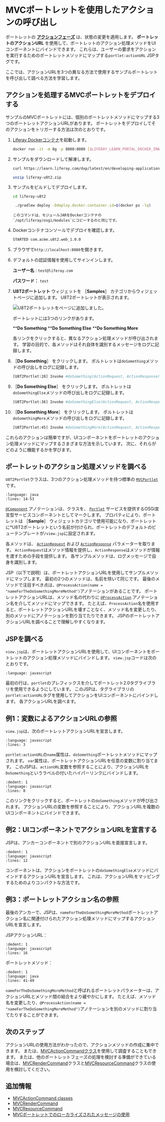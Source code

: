 # MVCポートレットを使用したアクションの呼び出し

ポートレットの [**アクションフェーズ**](../reference/portlets.md#portlet-phases) は、状態の変更を適用します。 **ポートレットのアクションURL** を使用して、ポートレットのアクション処理メソッドをUIコンポーネントにバインドできます。 これらは、ユーザーの要求をアクションを実行するためのポートレットメソッドにマップする`portlet:actionURL` JSPタグです。

ここでは、アクションURLを3つの異なる方法で使用するサンプルポートレットを呼び出して調べる方法を学習します。

<a name="deploy-an-mvc-portlet-that-handles-actions" />

## アクションを処理するMVCポートレットをデプロイする

サンプルのMVCポートレットには、個別のポートレットメソッドにマップする3つのポートレットアクションURLがあります。 ポートレットをデプロイしてそのアクションをトリガーする方法は次のとおりです。

1. [Liferay Dockerコンテナ](../../../installation-and-upgrades/installing-liferay/using-liferay-docker-images/docker-container-basics.md)を起動します。

   ```bash
   docker run -it -m 8g -p 8080:8080 [$LIFERAY_LEARN_PORTAL_DOCKER_IMAGE$]
   ```

1. サンプルをダウンロードして解凍します。

   ```bash
   curl https://learn.liferay.com/dxp/latest/en/developing-applications/developing-a-java-web-application/using-mvc/liferay-u8t2.zip -O
   ```

   ```bash
   unzip liferay-u8t2.zip
   ```

1. サンプルをビルドしてデプロイします。

    ```bash
    cd liferay-u8t2
    ```

    ```bash
     ./gradlew deploy -Ddeploy.docker.container.id=$(docker ps -lq)
    ```

    ```{note}
    このコマンドは、モジュールJARをDockerコンテナの`/opt/liferay/osgi/modules`にコピーするのと同じです。
    ```

1. Dockerコンテナコンソールでデプロイを確認します。

    ```bash
    STARTED com.acme.u8t2.web_1.0.0
    ```

1. ブラウザで`http://localhost:8080`を開きます。

1. デフォルトの認証情報を使用してサインインします。

    **ユーザー名** : `test@liferay.com`

    **パスワード：** `test`

1. **U8T2ポートレット** ウィジェットを ［**Samples**］ カテゴリからウィジェットページに追加します。 U8T2ポートレットが表示されます。

   ![U8T2ポートレットをページに追加しました。](./invoking-actions-with-mvc-portlet/images/01.png)

   ポートレットには3つのリンクがあります。

   ****Do Something**
   ****Do Something Else**
   ****Do Something More**

    各リンクをクリックすると、異なるアクション処理メソッドが呼び出されます。 学習の目的で、各メソッドはそれ自体を識別するメッセージをログに記録します。

1. ［**Do Something**］ をクリックします。 ポルトレットは`doSomething`メソッドの呼び出しをログに記録します。

    ```bash
    [U8T2Portlet:28] Invoke #doSomething(ActionRequest, ActionResponse)
    ```

1. ［**Do Something Else**］ をクリックします。 ポルトレットは`doSomethingElse`メソッドの呼び出しをログに記録します。

    ```bash
    [U8T2Portlet:36] Invoke #doSomethingElse(ActionRequest, ActionResponse)
    ```

1. ［**Do Something More**］ をクリックします。 ポルトレットは`doSomethingMore`メソッドの呼び出しをログに記録します。

    ```bash
    [U8T2Portlet:45] Invoke #doSomethingMore(ActionRequest, ActionResponse)
    ```

これらのアクションは簡単ですが、UIコンポーネントをポートレットのアクション処理メソッドにマップするさまざまな方法を示しています。 次に、それらがどのように機能するかを学びます。

<a name="examine-the-portlets-action-handling-methods" />

## ポートレットのアクション処理メソッドを調べる

`U8T2Portlet`クラスは、3つのアクション処理メソッドを持つ標準の [`MVCPortlet`](https://github.com/liferay/liferay-portal/blob/[$LIFERAY_LEARN_PORTAL_GIT_TAG$]/portal-kernel/src/com/liferay/portal/kernel/portlet/bridges/mvc/MVCPortlet.java) です。

```{literalinclude} ./invoking-actions-with-mvc-portlet/resources/liferay-u8t2.zip/u8t2-web/src/main/java/com/acme/u8t2/web/internal/portlet/U8T2Portlet.java
:language: java
:lines: 14-53
```

[`@Component`](https://osgi.org/javadoc/r6/residential/org/osgi/service/component/annotations/Component.html) アノテーションは、クラスを、 [`Portlet`](https://docs.liferay.com/portlet-api/3.0/javadocs/javax/portlet/Portlet.html) サービスを提供するOSGi宣言型サービスコンポーネントとしてマークします。 プロパティにより、ポートレットは ［**Sample**］ ウィジェットカテゴリで使用可能になり、ポートレットに*U8T2ポートレットという名前が付けられ、ポートレットのデフォルトのビューテンプレートが`/view.jsp`に設定されます。</p>

各メソッドは、 [`ActionRequest`](https://docs.liferay.com/portlet-api/3.0/javadocs/javax/portlet/ActionRequest.html) および [`ActionResponse`](https://docs.liferay.com/portlet-api/3.0/javadocs/javax/portlet/ActionResponse.html) パラメーターを取ります。 `ActionRequest`はメソッド情報を提供し、`ActionResponse`はメソッドが情報を渡すための手段を提供します。 各サンプルメソッドは、ログメッセージで自身を識別します。

JSP（以下で説明）は、ポートレットアクションURLを使用してサンプルメソッドにマップします。 最初の2つのメソッドは、名前を除いて同じです。 最後のメソッドで注目すべき点は、`@ProcessAction(name = "nameForTheDoSomethingMoreMethod")`アノテーションがあることです。 ポートレットアクションURLは、メソッド名の代わりに [`@ProcessAction`](https://docs.liferay.com/portlet-api/3.0/javadocs/javax/portlet/ProcessAction.html) アノテーション名を介してメソッドにマップできます。 たとえば、`ProcessAction`名を使用すると、ポートレットアクションURLを壊すことなく、メソッド名を変更したり、別のメソッドにアノテーションを割り当てたりできます。 JSPのポートレットアクションURLを調べることで理解しやすくなります。

<a name="examine-the-jsp" />

## JSPを調べる

`view.jsp`は、ポートレットアクションURLを使用して、UIコンポーネントをポートレットのアクション処理メソッドにバインドします。 `view.jsp`コードは次のとおりです。

```{literalinclude} ./invoking-actions-with-mvc-portlet/resources/liferay-u8t2.zip/u8t2-web/src/main/resources/META-INF/resources/view.jsp
:language: javascript
```

最初の行は、`portlet`のプレフィックスを介してポートレット2.0タグライブラリを使用できるようにしています。 このJSPは、タグライブラリの`portlet:actionURL`タグを使用してアクションをUIコンポーネントにバインドします。 各アクションURLを調べます。

<a name="example-1-referencing-an-action-url-by-its-variable" />

## 例1：変数によるアクションURLの参照

`view.jsp`は、次のポートレットアクションURLを宣言します。

```{literalinclude} ./invoking-actions-with-mvc-portlet/resources/liferay-u8t2.zip/u8t2-web/src/main/resources/META-INF/resources/view.jsp
:language: javascript
:lines: 3
```

`portlet:actionURL`の`name`属性は、`doSomething`ポートレットメソッドにマップされます。 `var`属性は、ポートレットアクションURLを任意の変数に割り当てます。 このJSPは、`actionURL`変数を参照することにより、アクションURLを`DoSomething`というラベルの付いたハイパーリンクにバインドします。

```{literalinclude} ./invoking-actions-with-mvc-portlet/resources/liferay-u8t2.zip/u8t2-web/src/main/resources/META-INF/resources/view.jsp
:dedent: 1
:language: javascript
:lines: 8
```

このリンクをクリックすると、ポートレットの`doSomething`メソッドが呼び出されます。 アクションURLの変数を参照することにより、アクションURLを複数のUIコンポーネントにバインドできます。

<a name="example-2-declaring-an-action-url-in-a-ui-component" />

## 例2：UIコンポーネントでアクションURLを宣言する

JSPは、アンカーコンポーネントで別のアクションURLを直接宣言します。

```{literalinclude} ./invoking-actions-with-mvc-portlet/resources/liferay-u8t2.zip/u8t2-web/src/main/resources/META-INF/resources/view.jsp
:dedent: 1
:language: javascript
:lines: 12
```

コンポーネントは、アクションをポートレットの`doSomethingElse`メソッドにバインドするアクションURLを宣言します。 これは、アクションURLをマッピングするためのよりコンパクトな方法です。

<a name="example-3-referencing-a-portlet-action-name" />

## 例3：ポートレットアクション名の参照

最後のアンカーで、JSPは、`nameForTheDoSomethingMoreMethod`ポートレットアクション名に関連付けられたアクション処理メソッドにマップするアクションURLを宣言します。

JSPアクションURL：

```{literalinclude} ./invoking-actions-with-mvc-portlet/resources/liferay-u8t2.zip/u8t2-web/src/main/resources/META-INF/resources/view.jsp
:dedent: 1
:language: javascript
:lines: 16
```

ポートレットメソッド：

```{literalinclude} ./invoking-actions-with-mvc-portlet/resources/liferay-u8t2.zip/u8t2-web/src/main/java/com/acme/u8t2/web/internal/portlet/U8T2Portlet.java
:dedent: 1
:language: java
:lines: 41-49
```

`nameForTheDoSomethingMoreMethod`と呼ばれるポートレットパラメーターは、アクションURLとメソッド間の結合をより緩やかにします。 たとえば、メソッド名を変更したり、`@ProcessAction(name = "nameForTheDoSomethingMoreMethod")`アノテーションを別のメソッドに割り当てたりすることができます。

<a name="whats-next" />

## 次のステップ

アクションURLの使用方法がわかったので、アクションメソッドの作成に集中できます。 または、[MVCActionCommandクラス](./mvc-action-command.md)を使用して調査することもできます。 または、他のポートレットフェーズの処理を検討する準備ができている場合は、[MVCRenderCommand](./mvc-render-command.md)クラスと[MVCResourceCommand](./mvc-resource-command.md)クラスの使用を検討してください。

<a name="additional-information" />

## 追加情報

* [MVCActionCommand classes](./mvc-action-command.md)
* [MVCRenderCommand](./mvc-render-command.md)
* [MVCResourceCommand](./mvc-resource-command.md)
* [MVCポートレットでのローカライズされたメッセージの使用](./using-localized-messages-in-an-mvc-portlet.md)
